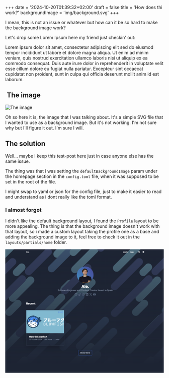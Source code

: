 +++
date = '2024-10-20T01:39:32+02:00'
draft = false
title = 'How does thi work?'
backgroundImage = 'img/background.svg'
+++

I mean, this is not an issue or whatever but how can it be so hard to make the background image work?

Let's drop some Lorem Ipsum here my friend just checkin' out:

Lorem ipsum dolor sit amet, consectetur adipiscing elit sed do eiusmod tempor incididunt ut labore et dolore magna aliqua. Ut enim ad minim veniam, quis nostrud exercitation ullamco laboris nisi ut aliquip ex ea commodo consequat. Duis aute irure dolor in reprehenderit in voluptate velit esse cillum dolore eu fugiat nulla pariatur. Excepteur sint occaecat cupidatat non proident, sunt in culpa qui officia deserunt mollit anim id est laborum.

##  The image

![The image](img/background.svg)

Oh so here it is, the image that I was talking about. It's a simple SVG file that I wanted to use as a background image. But it's not working. I'm not sure why but I'll figure it out. I'm sure I will.

## The solution

Well... maybe I keep this test-post here just in case anyone else has the same issue.

The thing was that i was setting the `defaultBackgroundImage` param under the homepage section in the `config.toml` file, when it was supposed to be set in the root of the file.

I might swap to yaml or json for the config file, just to make it easier to read and understand as i dont really like the toml format.

### I almost forgot

I didn't like the default background layout, I found the `Profile` layout to be more appealing. The thing is that the background image doesn't work with that layout, so i made a custom layout taking the profile one as a base and adding the background image to it, feel free to check it out in the `layouts/partials/home` folder.

![alt text](image.png)

